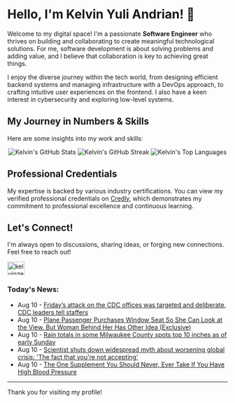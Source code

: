 # Hello, I'm Kelvin Yuli Andrian! 👋

Welcome to my digital space! I'm a passionate **Software Engineer** who thrives on building and collaborating to create meaningful technological solutions. For me, software development is about solving problems and adding value, and I believe that collaboration is key to achieving great things.

I enjoy the diverse journey within the tech world, from designing efficient backend systems and managing infrastructure with a DevOps approach, to crafting intuitive user experiences on the frontend. I also have a keen interest in cybersecurity and exploring low-level systems.

## My Journey in Numbers & Skills

Here are some insights into my work and skills:

<p align="center">
  <img src="https://github-readme-stats.vercel.app/api?username=kelvinzer0&show_icons=true&theme=radical" alt="Kelvin's GitHub Stats" />
  <img src="https://github-readme-streak-stats.herokuapp.com/?user=kelvinzer0&theme=radical" alt="Kelvin's GitHub Streak" />
  <img src="https://github-readme-stats.vercel.app/api/top-langs/?username=kelvinzer0&layout=compact&theme=radical" alt="Kelvin's Top Languages" />
</p>

## Professional Credentials

My expertise is backed by various industry certifications. You can view my verified professional credentials on [Credly](https://www.credly.com/users/kelvin-yuli-andrian/badges), which demonstrates my commitment to professional excellence and continuous learning.

## Let's Connect!

I'm always open to discussions, sharing ideas, or forging new connections. Feel free to reach out!

<p align="left">
    <a href="https://linkedin.com/in/kelvinzero" target="blank"><img align="center" src="https://cdn.jsdelivr.net/npm/simple-icons@3.0.1/icons/linkedin.svg" alt="kelvinzero" height="30" width="40" /></a>
</p>

### Today's News:

<!-- feed start -->
- Aug 10 - [Friday’s attack on the CDC offices was targeted and deliberate, CDC leaders tell staffers](https://www.yahoo.com/news/articles/cdc-leaders-call-shooting-targeted-091806912.html)
- Aug 10 - [Plane Passenger Purchases Window Seat So She Can Look at the View. But Woman Behind Her Has Other Idea (Exclusive)](https://www.yahoo.com/lifestyle/articles/plane-passenger-purchases-window-seat-150000379.html)
- Aug 10 - [Rain totals in some Milwaukee County spots top 10 inches as of early Sunday](https://www.yahoo.com/news/articles/rain-totals-milwaukee-county-spots-144520872.html)
- Aug 10 - [Scientist shuts down widespread myth about worsening global crisis: 'The fact that you're not accepting'](https://www.yahoo.com/news/articles/scientist-shuts-down-widespread-myth-140000443.html)
- Aug 10 - [The One Supplement You Should Never, Ever Take If You Have High Blood Pressure](https://health.yahoo.com/conditions/cardiovascular-health/articles/one-supplement-never-ever-high-132500807.html)
<!-- feed end -->

---

Thank you for visiting my profile!